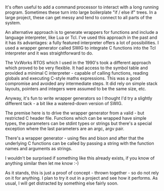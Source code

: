 It's often useful to add a command processor to interact with a long
running program. Sometimes these turn into large boilerplate "if / else
if" trees. In a large project, these can get messy and tend to connect
to all parts of the system.

An alternative approach is to generate wrappers for functions and include
a language interpreter, like Lua or Tcl. I've used this approach in the
past and it has its advantages: a fully featured interpreter offers a
lot of possibilities. I used a wrapper generator called SWIG to integrate
C functions into the Tcl interpreter and it was straightforward to do.

The VxWorks RTOS which I used in the 1990's took a different approach
which proved to be very flexible. It had access to the symbol table
and provided a minimal C interpreter - capable of calling functions,
reading globals and executing C-style maths expressions. This was a good
compromise and avoided any intermediate steps. It did rely on simple stack
layouts, pointers and integers were assumed to be the same size, etc.

Anyway, it's fun to write wrapper generators so I thought I'd try a
slightly different tack - a bit like a watered-down version of SWIG.

The premise here is to drive the wrapper generator from a valid - but 
restricted C header file. Functions which can be wrapped have simple 
types, the parameters can be stdint types or strings but there's a 
special exception where the last parameters are an argc, argv pair.

There's a wrapper generator - using flex and bison and after that the
underlying C functions can be called by passing a string with the function
names and arguments as strings.

I wouldn't be surprised if something like this already exists, if you 
know of anything similar then let me know :-)

As it stands, this is just a proof of concept - thrown together - so 
do not rely on it for anything. I plan to try it out in a project and 
see how it performs. As usual, I will get distracted by something else 
fairly soon.
